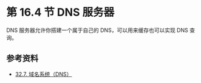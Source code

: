# 第 16.4 节 DNS 服务器

DNS 服务器允许你搭建一个属于自己的 DNS，可以用来缓存也可以实现 DNS 查询。

## 参考资料

- [32.7. 域名系统（DNS）](https://handbook.bsdcn.org/di-32-zhang-wang-luo-fu-wu-qi/32.7.-yu-ming-xi-tong-dns.html)
